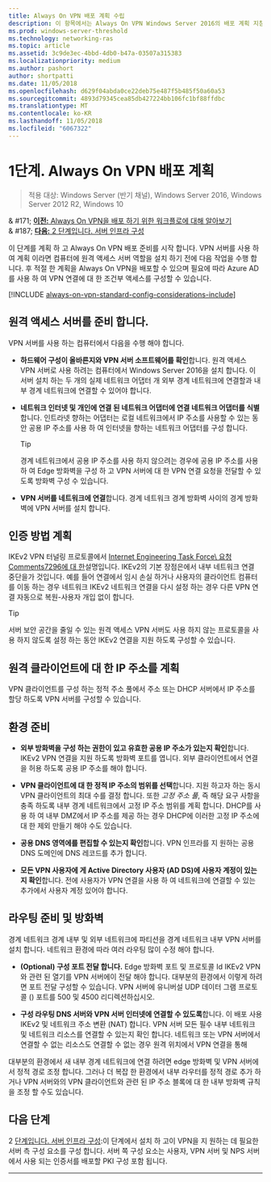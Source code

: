 ```yaml
---
title: Always On VPN 배포 계획 수립
description: 이 항목에서는 Always On VPN Windows Server 2016의 배포 계획 지침을 제공 합니다.
ms.prod: windows-server-threshold
ms.technology: networking-ras
ms.topic: article
ms.assetid: 3c9de3ec-4bbd-4db0-b47a-03507a315383
ms.localizationpriority: medium
ms.author: pashort
author: shortpatti
ms.date: 11/05/2018
ms.openlocfilehash: d629f04abda0ce22deb75e487f5b485f50a60a53
ms.sourcegitcommit: 4893d79345cea85db427224bb106fc1bf88ffdbc
ms.translationtype: MT
ms.contentlocale: ko-KR
ms.lasthandoff: 11/05/2018
ms.locfileid: "6067322"
---
```

# 1단계. Always On VPN 배포 계획

>적용 대상: Windows Server (반기 채널), Windows Server 2016, Windows Server 2012 R2, Windows 10


& #171;  [ **이전:** Always On VPN을 배포 하기 위한 워크플로에 대해 알아보기](always-on-vpn-deploy-deployment.md)<br>
& #187;  [ **다음:** 2 단계입니다. 서버 인프라 구성](vpn-deploy-server-infrastructure.md)

이 단계를 계획 하 고 Always On VPN 배포 준비를 시작 합니다. VPN 서버를 사용 하 여 계획 이라면 컴퓨터에 원격 액세스 서버 역할을 설치 하기 전에 다음 작업을 수행 합니다. 후 적절 한 계획을 Always On VPN을 배포할 수 있으며 필요에 따라 Azure AD를 사용 하 여 VPN 연결에 대 한 조건부 액세스를 구성할 수 있습니다. 

[!INCLUDE [always-on-vpn-standard-config-considerations-include](../../../includes/always-on-vpn-standard-config-considerations-include.md)]


## 원격 액세스 서버를 준비 합니다.

VPN 서버를 사용 하는 컴퓨터에서 다음을 수행 해야 합니다. 

- **하드웨어 구성이 올바른지와 VPN 서버 소프트웨어를 확인**합니다. 원격 액세스 VPN 서버로 사용 하려는 컴퓨터에서 Windows Server 2016을 설치 합니다. 이 서버 설치 하는 두 개의 실제 네트워크 어댑터 개 외부 경계 네트워크에 연결할과 내부 경계 네트워크에 연결할 수 있어야 합니다.

- **네트워크 인터넷 및 개인에 연결 된 네트워크 어댑터에 연결 네트워크 어댑터를 식별**합니다. 인트라넷 향하는 어댑터는 로컬 네트워크에서 IP 주소를 사용할 수 있는 동안 공용 IP 주소를 사용 하 여 인터넷을 향하는 네트워크 어댑터를 구성 합니다.

    >[!TIP]
    >경계 네트워크에서 공용 IP 주소를 사용 하지 않으려는 경우에 공용 IP 주소를 사용 하 여 Edge 방화벽을 구성 하 고 VPN 서버에 대 한 VPN 연결 요청을 전달할 수 있도록 방화벽 구성 수 있습니다.

- **VPN 서버를 네트워크에 연결**합니다. 경계 네트워크 경계 방화벽 사이의 경계 방화벽에 VPN 서버를 설치 합니다.

## 인증 방법 계획

IKEv2 VPN 터널링 프로토콜에서 [Internet Engineering Task Force\ 요청 Comments7296에 대 한](https://datatracker.ietf.org/doc/rfc7296/)설명입니다. IKEv2의 기본 장점은에서 내부 네트워크 연결 중단을가 것입니다. 예를 들어 연결에서 임시 손실 하거나 사용자의 클라이언트 컴퓨터를 이동 하는 경우 네트워크 IKEv2 네트워크 연결을 다시 설정 하는 경우 다른 VPN 연결 자동으로 복원-사용자 개입 없이 합니다.

>[!TIP]
>서버 보안 공간을 줄일 수 있는 원격 액세스 VPN 서버도 사용 하지 않는 프로토콜을 사용 하지 않도록 설정 하는 동안 IKEv2 연결을 지원 하도록 구성할 수 있습니다. 

## 원격 클라이언트에 대 한 IP 주소를 계획

VPN 클라이언트를 구성 하는 정적 주소 풀에서 주소 또는 DHCP 서버에서 IP 주소를 할당 하도록 VPN 서버를 구성할 수 있습니다. 

## 환경 준비

- **외부 방화벽을 구성 하는 권한이 있고 유효한 공용 IP 주소가 있는지 확인**합니다. IKEv2 VPN 연결을 지원 하도록 방화벽 포트를 엽니다. 외부 클라이언트에서 연결을 허용 하도록 공용 IP 주소를 해야 합니다.

- **VPN 클라이언트에 대 한 정적 IP 주소의 범위를 선택**합니다. 지원 하고자 하는 동시 VPN 클라이언트의 최대 수를 결정 합니다. 또한 *고정 주소 풀*, 즉 해당 요구 사항을 충족 하도록 내부 경계 네트워크에서 고정 IP 주소 범위를 계획 합니다. DHCP를 사용 하 여 내부 DMZ에서 IP 주소를 제공 하는 경우 DHCP에 이러한 고정 IP 주소에 대 한 제외 만들기 해야 수도 있습니다.

- **공용 DNS 영역에를 편집할 수 있는지 확인**합니다. VPN 인프라를 지 원하는 공용 DNS 도메인에 DNS 레코드를 추가 합니다. 

- **모든 VPN 사용자에 게 Active Directory 사용자 \(AD DS\)에 사용자 계정이 있는지 확인**합니다. 전에 사용자가 VPN 연결을 사용 하 여 네트워크에 연결할 수 있는 추가에서 사용자 계정 있어야 합니다.

## 라우팅 준비 및 방화벽 

경계 네트워크 경계 내부 및 외부 네트워크에 파티션을 경계 네트워크 내부 VPN 서버를 설치 합니다. 네트워크 환경에 따라 여러 라우팅 많이 수정 해야 합니다.

- **\(Optional\) 구성 포트 전달 합니다.** Edge 방화벽 포트 및 프로토콜 Id IKEv2 VPN와 관련 된 열기를 VPN 서버에이 전달 해야 합니다. 대부분의 환경에서 이렇게 하려면 포트 전달 구성할 수 있습니다. VPN 서버에 유니버설 UDP 데이터 그램 프로토콜 () 포트를 500 및 4500 리디렉션하십시오.

- **구성 라우팅 DNS 서버와 VPN 서버 인터넷에 연결할 수 있도록**합니다. 이 배포 사용 IKEv2 및 네트워크 주소 변환 \(NAT\) 합니다. VPN 서버 모든 필수 내부 네트워크 및 네트워크 리소스를 연결할 수 있는지 확인 합니다. 네트워크 또는 VPN 서버에서 연결할 수 없는 리소스도 연결할 수 없는 경우 원격 위치에서 VPN 연결을 통해

대부분의 환경에서 새 내부 경계 네트워크에 연결 하려면 edge 방화벽 및 VPN 서버에서 정적 경로 조정 합니다. 그러나 더 복잡 한 환경에서 내부 라우터를 정적 경로 추가 하거나 VPN 서버와의 VPN 클라이언트와 관련 된 IP 주소 블록에 대 한 내부 방화벽 규칙을 조정 할 수도 있습니다.

## 다음 단계
2 [단계입니다. 서버 인프라 구성](vpn-deploy-server-infrastructure.md):이 단계에서 설치 하 고이 VPN을 지 원하는 데 필요한 서버 측 구성 요소를 구성 합니다. 서버 쪽 구성 요소는 사용자, VPN 서버 및 NPS 서버에서 사용 되는 인증서를 배포할 PKI 구성 포함 됩니다. 

---